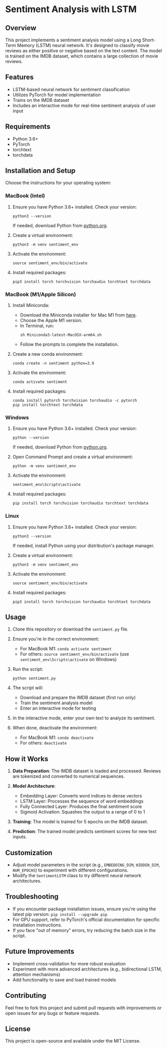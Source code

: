 # Sentiment Analysis with LSTM

## Overview

This project implements a sentiment analysis model using a Long Short-Term Memory (LSTM) neural network. It's designed to classify movie reviews as either positive or negative based on the text content. The model is trained on the IMDB dataset, which contains a large collection of movie reviews.

## Features

- LSTM-based neural network for sentiment classification
- Utilizes PyTorch for model implementation
- Trains on the IMDB dataset
- Includes an interactive mode for real-time sentiment analysis of user input

## Requirements

- Python 3.6+
- PyTorch
- torchtext
- torchdata

## Installation and Setup

Choose the instructions for your operating system:

### MacBook (Intel)

1. Ensure you have Python 3.6+ installed. Check your version:
   ```
   python3 --version
   ```
   If needed, download Python from [python.org](https://www.python.org/downloads/).

2. Create a virtual environment:
   ```
   python3 -m venv sentiment_env
   ```

3. Activate the environment:
   ```
   source sentiment_env/bin/activate
   ```

4. Install required packages:
   ```
   pip3 install torch torchvision torchaudio torchtext torchdata
   ```

### MacBook (M1/Apple Silicon)

1. Install Miniconda:
   - Download the Miniconda installer for Mac M1 from [here](https://docs.conda.io/en/latest/miniconda.html#macos-installers).
   - Choose the Apple M1 version.
   - In Terminal, run:
     ```
     sh Miniconda3-latest-MacOSX-arm64.sh
     ```
   - Follow the prompts to complete the installation.

2. Create a new conda environment:
   ```
   conda create -n sentiment python=3.9
   ```

3. Activate the environment:
   ```
   conda activate sentiment
   ```

4. Install required packages:
   ```
   conda install pytorch torchvision torchaudio -c pytorch
   pip install torchtext torchdata
   ```

### Windows

1. Ensure you have Python 3.6+ installed. Check your version:
   ```
   python --version
   ```
   If needed, download Python from [python.org](https://www.python.org/downloads/).

2. Open Command Prompt and create a virtual environment:
   ```
   python -m venv sentiment_env
   ```

3. Activate the environment:
   ```
   sentiment_env\Scripts\activate
   ```

4. Install required packages:
   ```
   pip install torch torchvision torchaudio torchtext torchdata
   ```

### Linux

1. Ensure you have Python 3.6+ installed. Check your version:
   ```
   python3 --version
   ```
   If needed, install Python using your distribution's package manager.

2. Create a virtual environment:
   ```
   python3 -m venv sentiment_env
   ```

3. Activate the environment:
   ```
   source sentiment_env/bin/activate
   ```

4. Install required packages:
   ```
   pip3 install torch torchvision torchaudio torchtext torchdata
   ```

## Usage

1. Clone this repository or download the `sentiment.py` file.

2. Ensure you're in the correct environment:
   - For MacBook M1: `conda activate sentiment`
   - For others: `source sentiment_env/bin/activate` (use `sentiment_env\Scripts\activate` on Windows)

3. Run the script:
   ```
   python sentiment.py
   ```

4. The script will:
   - Download and prepare the IMDB dataset (first run only)
   - Train the sentiment analysis model
   - Enter an interactive mode for testing

5. In the interactive mode, enter your own text to analyze its sentiment.

6. When done, deactivate the environment:
   - For MacBook M1: `conda deactivate`
   - For others: `deactivate`

## How it Works

1. **Data Preparation**: The IMDB dataset is loaded and processed. Reviews are tokenized and converted to numerical sequences.

2. **Model Architecture**: 
   - Embedding Layer: Converts word indices to dense vectors
   - LSTM Layer: Processes the sequence of word embeddings
   - Fully Connected Layer: Produces the final sentiment score
   - Sigmoid Activation: Squashes the output to a range of 0 to 1

3. **Training**: The model is trained for 5 epochs on the IMDB dataset.

4. **Prediction**: The trained model predicts sentiment scores for new text inputs.

## Customization

- Adjust model parameters in the script (e.g., `EMBEDDING_DIM`, `HIDDEN_DIM`, `NUM_EPOCHS`) to experiment with different configurations.
- Modify the `SentimentLSTM` class to try different neural network architectures.

## Troubleshooting

- If you encounter package installation issues, ensure you're using the latest pip version: `pip install --upgrade pip`
- For GPU support, refer to PyTorch's official documentation for specific installation instructions.
- If you face "out of memory" errors, try reducing the batch size in the script.

## Future Improvements

- Implement cross-validation for more robust evaluation
- Experiment with more advanced architectures (e.g., bidirectional LSTM, attention mechanisms)
- Add functionality to save and load trained models

## Contributing

Feel free to fork this project and submit pull requests with improvements or open issues for any bugs or feature requests.

## License

This project is open-source and available under the MIT License.
